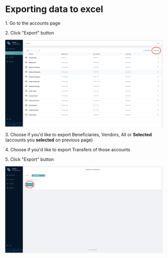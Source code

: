 # Exporting data to excel

1\. Go to the accounts page

2\. Click "Export" button

![](../.gitbook/assets/screen-shot-2020-09-11-at-11.51.17-am.png)

3\. Choose if you'd like to export Beneficiaries, Vendors, All or **Selected** (accounts you **selected** on previous page)

4\. Choose if you'd like to export Transfers of those accounts

5\. Click "Export" button

![](../.gitbook/assets/screen-shot-2020-09-11-at-11.51.30-am.png)
